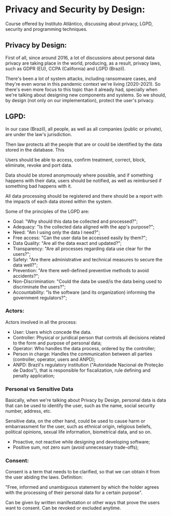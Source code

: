 # Privacy and Security by Design:

Course offered by Instituto Atlântico, discussing about privacy, LGPD, security and programming techniques.

## Privacy by Design:

First of all, since around 2016, a lot of discussions about personal data privacy are taking place in the world, producing, as a result, privacy laws, such as GDPR (EU), CCPA (California) and LGPD (Brazil).

There's been a lot of system attacks, including ransomware cases, and they're even worse in this pandemic context we're living (2020-2021). So there's even more focus to this topic than it already had, specially when we're talking about designing new components and systems. So we should, by design (not only on our implementation), protect the user's privacy.

## LGPD:

In our case (Brazil), all people, as well as all companies (public or private), are under the law's jurisdiction.

Then law protects all the people that are or could be identified by the data stored in the database. This

Users should be able to access, confirm treatment, correct, block, eliminate, revoke and port data.

Data should be stored anonymously where possible, and if something happens with their data, users should be notified, as well as reimbursed if something bad happens with it.

All data processing should be registered and there should be a report with the impacts of each data stored within the system.

Some of the principles of the LGPD are:

- Goal: "Why should this data be collected and processed?";
- Adequacy: "Is the collected data aligned with the app's purpose?";
- Need: "Am I using only the data I need?";
- Free access: "Can the user data be accessed easily by them?";
- Data Quality: "Are all the data exact and updated?";
- Transparency: "Are all processes regarding data use clear for the users?";
- Safety: "Are there administrative and technical measures to secure the data well?";
- Prevention: "Are there well-defined preventive methods to avoid accidents?";
- Non-Discrimination: "Could the data be used/is the data being used to discriminate the users?";
- Accountability: "Is the software (and its organization) informing the government regulators?";

### Actors:

Actors involved in all the process:

- User: Users which concede the data.
- Controller: Physical or juridical person that controls all decisions related to the form and purpose of personal data;
- Operator: Who handles the data process, ordered by the controller;
- Person in charge: Handles the communication between all parties (controller, operator, users and ANPD);
- ANPD: Brazil's regulatory institution ("Autoridade Nacional de Proteção de Dados"), that is responsible for fiscalization, rule defining and penalty application;
### Personal vs Sensitive Data

Basically, when we're talking about Privacy by Design, personal data is data that can be used to identify the user, such as the name, social security number, address, etc.

Sensitive data, on the other hand, could be used to cause harm or embarrassment for the user, such as ethnical origin, religious beliefs, political opinions, sexual life information, biometrical data, and so on.


- Proactive, not reactive while designing and developing software;
- Positive sum, not zero sum (avoid unnecessary trade-offs);

### Consent:

Consent is a term that needs to be clarified, so that we can obtain it from the user abiding the laws. Definition:

"Free, informed and unambiguous statement by which the holder agrees with the processing of their personal data for a certain purpose".

Can be given by written manifestation or other ways that prove the users want to consent. Can be revoked or excluded anytime.